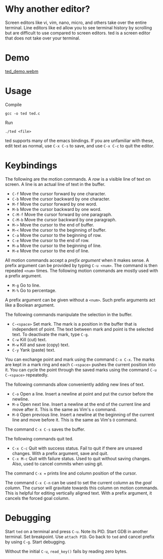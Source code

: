 # Why another editor?

Screen editors like vi, vim, nano, micro, and others take over the
entire terminal. Line editors like ed allow you to see terminal history
by scrolling but are difficult to use compared to screen editors. ted is
a screen editor that does not take over your terminal.

# Demo

[ted_demo.webm](https://github.com/balu/ted/assets/101276/905a741e-967e-40e5-b02f-8b8fa4bfd467)

# Usage


Compile

    gcc -o ted ted.c

Run

    ./ted <file>

ted supports many of the emacs bindings. If you are unfamiliar with
these, edit text as normal, use `C-x C-s` to save, and use `C-x C-c` to
quit the editor.

# Keybindings

The following are the motion commands. A *row* is a visible line of
text on screen. A line is an actual line of text in the buffer.

- `C-f` Move the cursor forward by one character.
- `C-b` Move the cursor backward by one character.
- `M-f` Move the cursor forward by one word.
- `M-b` Move the cursor backward by one word.
- `C-M-f` Move the cursor forward by one paragraph.
- `C-M-b` Move the cursor backward by one paragraph.
- `M->` Move the cursor to the end of buffer.
- `M-<` Move the cursor to the beginning of buffer.
- `C-a` Move the cursor to the beginning of row.
- `C-e` Move the cursor to the end of row.
- `M-a` Move the cursor to the beginning of line.
- `M-e` Move the cursor to the end of line.

All motion commands accept a *prefix argument* when it makes sense. A
prefix argument can be provided by typing `C-u <num>`. The command is
then repeated `<num>` times. The following motion commands are mostly
used with a prefix argument.

- `M-g` Go to line.
- `M-%` Go to percentage.

A prefix argument can be given without a `<num>`. Such prefix
arguments act like a Boolean argument.

The following commands manipulate the selection in the buffer.

- `C-<space>` Set mark. The mark is a position in the buffer that is
  independent of point. The text between mark and point is the
  selected text. To deactivate the mark, type `C-g`.
- `C-w` Kill (cut) text.
- `M-w` Kill and save (copy) text.
- `C-y` Yank (paste) text.

You can exchange point and mark using the command `C-x C-x`. The marks
are kept in a mark ring and each `C-<space>` pushes the current
position into it. You can cycle the point through the saved marks
using the command `C-u C-<space>` repeatedly.

The following commands allow conveniently adding new lines of text.

- `C-o` Open a line. Insert a newline at point and put the cursor
  before the newline.
- `M-o` Open next line. Insert a newline at the end of the current
  line and move after it. This is the same as Vim's `o` command.
- `M-O` Open previous line. Insert a newline at the beginning of the
  current line and move before it. This is the same as Vim's `O`
  command.

The command `C-x C-s` saves the buffer.

The following commands quit ted.

- `C-x C-c` Quit with success status. Fail to quit if there are
  unsaved changes. With a prefix argument, save and quit.
- `C-x M-c` Quit with failure status. Used to quit without saving
  changes. Also, used to cancel commits when using git.

The command `C-x =` prints line and column position of the cursor.

The command `C-x C-n` can be used to set the current column as the
*goal column*. The cursor will gravitate towards this column on motion
commands. This is helpful for editing vertically aligned text. With a
prefix argument, it cancels the forced goal column.

# Debugging

Start `ted` on a terminal and press `C-u`. Note its PID. Start GDB in
another terminal. Set breakpoint. Use `attach PID`. Go back to `ted`
and cancel prefix by using `C-g`. Start debugging.

Without the initial `C-u`, `read_key()` fails by reading zero bytes.

